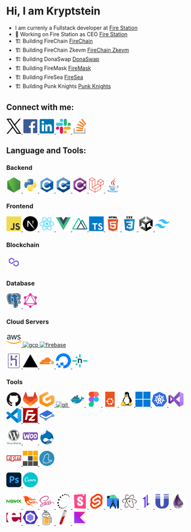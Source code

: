 # Hi, I am Kryptstein

- I am currenly a Fullstack developer at [Fire Station](https://github.com/0xfirestation)
- 📝 Working on Fire Station as CEO [Fire Station](https://github.com/0xfirestation)
- 🏗️ Building FireChain [FireChain](https://github.com/0xfirechain)
- 🏗️ Building FireChain Zkevm [FireChain Zkevm](https://github.com/firechainzkevm)
- 🏗️ Building DonaSwap [DonaSwap](https://github.com/0xdonaswap)
- 🏗️ Building FireMask [FireMask](https://github.com/0xfiremask)
- 🏗️ Building FireSea [FireSea](https://github.com/0xfiresea)
- 🏗️ Building Punk Knights [Punk Knights](https://github.com/0xpunkknights)

## Connect with me:

<a href="https://twitter.com/" target="_blank" rel="noreferrer"> <img src="https://raw.githubusercontent.com/devicons/devicon/master/icons/twitter/twitter-original.svg" alt="linux" width="40" height="40"/> </a><a href="https://www.facebook.com/" target="_blank" rel="noreferrer"> <img src="https://raw.githubusercontent.com/devicons/devicon/master/icons/facebook/facebook-original.svg" alt="linux" width="40" height="40"/> </a> <a href="https://www.linkedin.com/" target="_blank" rel="noreferrer"> <img src="https://raw.githubusercontent.com/devicons/devicon/master/icons/linkedin/linkedin-original.svg" alt="linux" width="40" height="40"/> </a> <a href="https://slack.com/" target="_blank" rel="noreferrer"> <img src="https://raw.githubusercontent.com/devicons/devicon/master/icons/slack/slack-original.svg" alt="linux" width="40" height="40"/> </a> <a href="https://stackoverflowteams.com/" target="_blank" rel="noreferrer"> <img src="https://raw.githubusercontent.com/devicons/devicon/master/icons/stackoverflow/stackoverflow-original.svg" alt="linux" width="40" height="40"/> </a> 

## Language and Tools:



### Backend

<a href="https://nodejs.org" target="_blank" rel="noreferrer"> <img src="https://raw.githubusercontent.com/devicons/devicon/master/icons/nodejs/nodejs-original.svg" alt="nodejs" width="40" height="40"/> </a> <a href="https://www.python.org/" target="_blank" rel="noreferrer"> <img src="https://raw.githubusercontent.com/devicons/devicon/master/icons/python/python-original.svg" alt="linux" width="40" height="40"/> </a> <a href="https://www.cprogramming.com/" target="_blank" rel="noreferrer"> <img src="https://raw.githubusercontent.com/devicons/devicon/master/icons/c/c-original.svg" alt="c" width="40" height="40"/> </a> <a href="https://www.w3schools.com/cpp/" target="_blank" rel="noreferrer"> <img src="https://raw.githubusercontent.com/devicons/devicon/master/icons/cplusplus/cplusplus-original.svg" alt="cplusplus" width="40" height="40"/> </a> <a href="https://www.w3schools.com/cs/" target="_blank" rel="noreferrer"> <img src="https://raw.githubusercontent.com/devicons/devicon/master/icons/csharp/csharp-original.svg" alt="csharp" width="40" height="40"/> </a> <a href="https://laravel.com/" target="_blank" rel="noreferrer"> <img src="https://raw.githubusercontent.com/devicons/devicon/master/icons/laravel/laravel-original.svg" alt="laravel" width="40" height="40"/> </a> <a href="https://www.java.com" target="_blank" rel="noreferrer"> <img src="https://raw.githubusercontent.com/devicons/devicon/master/icons/java/java-original.svg" alt="java" width="40" height="40"/> </a> 

### Frontend

<a href="https://www.javascript.com/" target="_blank" rel="noreferrer"> <img src="https://raw.githubusercontent.com/devicons/devicon/master/icons/javascript/javascript-original.svg" alt="javascript" width="40" height="40"/> </a>  <a href="https://www.java.com" target="_blank" rel="noreferrer"> <img src="https://raw.githubusercontent.com/devicons/devicon/master/icons/nextjs/nextjs-original.svg" alt="java" width="40" height="40"/> </a> <a href="https://react.dev/" target="_blank" rel="noreferrer"> <img src="https://raw.githubusercontent.com/devicons/devicon/master/icons/react/react-original.svg" alt="reactnative" width="40" height="40"/> </a> <a href="https://vuejs.org/" target="_blank" rel="noreferrer"> <img src="https://raw.githubusercontent.com/devicons/devicon/master/icons/vuejs/vuejs-original.svg" alt="vuejs" width="40" height="40"/> </a> <a href="https://nuxtjs.org/" target="_blank" rel="noreferrer"> <img src="https://raw.githubusercontent.com/devicons/devicon/master/icons/nuxtjs/nuxtjs-original.svg" alt="nuxtjs" width="40" height="40"/> </a> <a href="https://www.typescriptlang.org/" target="_blank" rel="noreferrer"> <img src="https://raw.githubusercontent.com/devicons/devicon/master/icons/typescript/typescript-original.svg" alt="typescript" width="40" height="40"/> </a> <a href="https://www.w3.org/html/" target="_blank" rel="noreferrer"> <img src="https://raw.githubusercontent.com/devicons/devicon/master/icons/html5/html5-original-wordmark.svg" alt="html5" width="40" height="40"/> </a> <a href="https://www.w3schools.com/css/" target="_blank" rel="noreferrer"> <img src="https://raw.githubusercontent.com/devicons/devicon/master/icons/css3/css3-original-wordmark.svg" alt="css3" width="40" height="40"/> </a> <a href="https://unity.com/" target="_blank" rel="noreferrer"> <img src="https://raw.githubusercontent.com/devicons/devicon/master/icons/unity/unity-original.svg" alt="unity" width="40" height="40"/> </a> <a href="https://tailwindcss.com/" target="_blank" rel="noreferrer"> <img src="https://raw.githubusercontent.com/devicons/devicon/master/icons/tailwindcss/tailwindcss-original.svg" alt="linux" width="40" height="40"/> </a> 


### Blockchain

<a href="https://polygon.technology" target="_blank" rel="noreferrer"> <img src="https://raw.githubusercontent.com/devicons/devicon/master/icons/polygon/polygon-original.svg" alt="polygon" width="40" height="40"/> </a> 

### Database

<a href="https://www.postgresql.org/" target="_blank" rel="noreferrer"> <img src="https://raw.githubusercontent.com/devicons/devicon/master/icons/postgresql/postgresql-original.svg" alt="linux" width="40" height="40"/> </a> <a href="https://graphql.org/" target="_blank" rel="noreferrer"> <img src="https://raw.githubusercontent.com/devicons/devicon/master/icons/graphql/graphql-plain.svg" alt="graphql" width="40" height="40"/> </a> 


### Cloud Servers

<a href="https://aws.amazon.com" target="_blank" rel="noreferrer"> <img src="https://raw.githubusercontent.com/devicons/devicon/master/icons/amazonwebservices/amazonwebservices-original-wordmark.svg" alt="aws" width="40" height="40"/> </a> <a href="https://cloud.google.com" target="_blank" rel="noreferrer"> <img src="https://www.vectorlogo.zone/logos/google_cloud/google_cloud-icon.svg" alt="gcp" width="40" height="40"/> </a> <a href="https://firebase.google.com/" target="_blank" rel="noreferrer"> <img src="https://www.vectorlogo.zone/logos/firebase/firebase-icon.svg" alt="firebase" width="40" height="40"/> </a> 

<a href="https://www.heroku.com/" target="_blank" rel="noreferrer"> <img src="https://raw.githubusercontent.com/devicons/devicon/master/icons/heroku/heroku-original.svg" alt="heroku" width="40" height="40"/> </a> <a href="https://vercel.com/" target="_blank" rel="noreferrer"> <img src="https://raw.githubusercontent.com/devicons/devicon/master/icons/vercel/vercel-original.svg" alt="vercel" width="40" height="40"/> </a> <a href="https://www.cloudflare.com/" target="_blank" rel="noreferrer"> <img src="https://raw.githubusercontent.com/devicons/devicon/master/icons/cloudflare/cloudflare-original.svg" alt="cloudflare" width="40" height="40"/> </a> <a href="https://www.digitalocean.com/" target="_blank" rel="noreferrer"> <img src="https://raw.githubusercontent.com/devicons/devicon/master/icons/digitalocean/digitalocean-original.svg" alt="digitalocean" width="40" height="40"/> </a> <a href="https://www.netlify.com/" target="_blank" rel="noreferrer"> <img src="https://raw.githubusercontent.com/devicons/devicon/master/icons/netlify/netlify-original.svg" alt="netlify" width="40" height="40"/> </a> 

### Tools

<a href="https://github.com/" target="_blank" rel="noreferrer"> <img src="https://raw.githubusercontent.com/devicons/devicon/master/icons/github/github-original.svg" alt="github" width="40" height="40"/> </a> <a href="https://github.com/" target="_blank" rel="noreferrer"> <img src="https://raw.githubusercontent.com/devicons/devicon/master/icons/gitlab/gitlab-original.svg" alt="gitlab" width="40" height="40"/> </a> <a href="https://github.com/" target="_blank" rel="noreferrer"> <img src="https://raw.githubusercontent.com/devicons/devicon/master/icons/gitpod/gitpod-original.svg" alt="gitpod" width="40" height="40"/> </a> <a href="https://git-scm.com/" target="_blank" rel="noreferrer"> <img src="https://www.vectorlogo.zone/logos/git-scm/git-scm-icon.svg" alt="git" width="40" height="40"/> </a> <a href="https://www.docker.com/" target="_blank" rel="noreferrer"> <img src="https://raw.githubusercontent.com/devicons/devicon/master/icons/docker/docker-original.svg" alt="docker" width="40" height="40"/> </a> <a href="https://www.figma.com/" target="_blank" rel="noreferrer"> <img src="https://raw.githubusercontent.com/devicons/devicon/master/icons/figma/figma-original.svg" alt="figma" width="40" height="40"/> </a> <a href="https://ubuntu.com/" target="_blank" rel="noreferrer"> <img src="https://raw.githubusercontent.com/devicons/devicon/master/icons/ubuntu/ubuntu-original.svg" alt="linux" width="40" height="40"/> </a> <a href="https://www.adobe.com/nl/products/photoshop.html" target="_blank" rel="noreferrer"> <img src="https://raw.githubusercontent.com/devicons/devicon/master/icons/linux/linux-original.svg" alt="linux" width="40" height="40"/> </a> <a href="https://www.microsoft.com/nl-nl/software-download/windows11" target="_blank" rel="noreferrer"> <img src="https://raw.githubusercontent.com/devicons/devicon/master/icons/windows11/windows11-original.svg" alt="windows" width="40" height="40"/> </a> <a href="https://kubernetes.io/" target="_blank" rel="noreferrer"> <img src="https://raw.githubusercontent.com/devicons/devicon/master/icons/kubernetes/kubernetes-original.svg" alt="kubernetes" width="40" height="40"/> </a> <a href="https://visualstudio.microsoft.com/#vs-section" target="_blank" rel="noreferrer"> <img src="https://raw.githubusercontent.com/devicons/devicon/master/icons/visualstudio/visualstudio-original.svg" alt="visualstudio" width="40" height="40"/> </a> <a href="https://code.visualstudio.com/?wt.mc_id=DX_841432" target="_blank" rel="noreferrer"> <img src="https://raw.githubusercontent.com/devicons/devicon/master/icons/vscode/vscode-original.svg" alt="vscode" width="40" height="40"/> </a> <a href="https://filezilla-project.org/" target="_blank" rel="noreferrer"> <img src="https://raw.githubusercontent.com/devicons/devicon/master/icons/filezilla/filezilla-original.svg" alt="linux" width="40" height="40"/> </a> <a href="https://www.gitbook.com/" target="_blank" rel="noreferrer"> <img src="https://raw.githubusercontent.com/devicons/devicon/master/icons/gitbook/gitbook-original.svg" alt="linux" width="40" height="40"/> </a>


<a href="https://wordpress.com/" target="_blank" rel="noreferrer"> <img src="https://raw.githubusercontent.com/devicons/devicon/master/icons/wordpress/wordpress-original.svg" alt="linux" width="40" height="40"/> </a> <a href="https://woo.com/" target="_blank" rel="noreferrer"> <img src="https://raw.githubusercontent.com/devicons/devicon/master/icons/woocommerce/woocommerce-original.svg" alt="linux" width="40" height="40"/> </a> <a href="https://www.drupal.org/" target="_blank" rel="noreferrer"> <img src="https://raw.githubusercontent.com/devicons/devicon/master/icons/drupal/drupal-original.svg" alt="linux" width="40" height="40"/> </a> 

<a href="https://www.npmjs.com/" target="_blank" rel="noreferrer"> <img src="https://raw.githubusercontent.com/devicons/devicon/master/icons/npm/npm-original-wordmark.svg" alt="linux" width="40" height="40"/> </a> <a href="https://pnpm.io/" target="_blank" rel="noreferrer"> <img src="https://raw.githubusercontent.com/devicons/devicon/master/icons/pnpm/pnpm-original.svg" alt="linux" width="40" height="40"/> </a> <a href="https://yarnpkg.com/" target="_blank" rel="noreferrer"> <img src="https://raw.githubusercontent.com/devicons/devicon/master/icons/yarn/yarn-original.svg" alt="linux" width="40" height="40"/> </a> 

<a href="https://www.nginx.com/" target="_blank" rel="noreferrer"> <img src="https://raw.githubusercontent.com/devicons/devicon/master/icons/photoshop/photoshop-original.svg" alt="linux" width="40" height="40"/> </a> <a href="https://www.canva.com/" target="_blank" rel="noreferrer"> <img src="https://raw.githubusercontent.com/devicons/devicon/master/icons/canva/canva-original.svg" alt="canva" width="40" height="40"/> </a> 



<a href="https://www.nginx.com/" target="_blank" rel="noreferrer"> <img src="https://raw.githubusercontent.com/devicons/devicon/master/icons/nginx/nginx-original.svg" alt="linux" width="40" height="40"/> </a> <a href="aaaaaa" target="_blank" rel="noreferrer"> <img src="https://raw.githubusercontent.com/devicons/devicon/master/icons/phoenix/phoenix-original.svg" alt="linux" width="40" height="40"/> </a> <a href="https://sass-lang.com/" target="_blank" rel="noreferrer"> <img src="https://raw.githubusercontent.com/devicons/devicon/master/icons/sass/sass-original.svg" alt="linux" width="40" height="40"/> </a> <a href="https://www.ssh.com/" target="_blank" rel="noreferrer"> <img src="https://raw.githubusercontent.com/devicons/devicon/master/icons/ssh/ssh-original.svg" alt="linux" width="40" height="40"/> </a> <a href="https://storybook.js.org/" target="_blank" rel="noreferrer"> <img src="https://raw.githubusercontent.com/devicons/devicon/master/icons/storybook/storybook-original.svg" alt="linux" width="40" height="40"/> </a> <a href="https://svelte.dev/" target="_blank" rel="noreferrer"> <img src="https://raw.githubusercontent.com/devicons/devicon/master/icons/svelte/svelte-original.svg" alt="linux" width="40" height="40"/> </a> <a href="https://developer.android.com/studio" target="_blank" rel="noreferrer"> <img src="https://raw.githubusercontent.com/devicons/devicon/master/icons/androidstudio/androidstudio-original.svg" alt="androidstudio" width="40" height="40"/> </a> <a href="https://atom-editor.cc/" target="_blank" rel="noreferrer"> <img src="https://raw.githubusercontent.com/devicons/devicon/master/icons/atom/atom-original.svg" alt="linux" width="40" height="40"/> </a> <a href="https://www.axios.com/" target="_blank" rel="noreferrer"> <img src="https://raw.githubusercontent.com/devicons/devicon/master/icons/axios/axios-plain.svg" alt="linux" width="40" height="40"/> </a> <a href="" target="_blank" rel="noreferrer"> <img src="https://raw.githubusercontent.com/devicons/devicon/master/icons/unix/unix-original.svg" alt="linux" width="40" height="40"/> </a> <a href="https://elixir-lang.org/" target="_blank" rel="noreferrer"> <img src="https://raw.githubusercontent.com/devicons/devicon/master/icons/elixir/elixir-original.svg" alt="linux" width="40" height="40"/> </a> <a href="https://www.erlang.org/" target="_blank" rel="noreferrer"> <img src="https://raw.githubusercontent.com/devicons/devicon/master/icons/erlang/erlang-original.svg" alt="linux" width="40" height="40"/> </a> <a href="https://eslint.org/" target="_blank" rel="noreferrer"> <img src="https://raw.githubusercontent.com/devicons/devicon/master/icons/eslint/eslint-original.svg" alt="linux" width="40" height="40"/> </a> <a href="https://brew.sh/" target="_blank" rel="noreferrer"> <img src="https://raw.githubusercontent.com/devicons/devicon/master/icons/homebrew/homebrew-original.svg" alt="linux" width="40" height="40"/> </a> <a href="https://jekyllrb.com/" target="_blank" rel="noreferrer"> <img src="https://raw.githubusercontent.com/devicons/devicon/master/icons/jekyll/jekyll-original.svg" alt="jekyll" width="40" height="40"/> </a> <a href="https://kotlinlang.org/" target="_blank" rel="noreferrer"> <img src="https://raw.githubusercontent.com/devicons/devicon/master/icons/kotlin/kotlin-original.svg" alt="kotlin" width="40" height="40"/> </a> 




